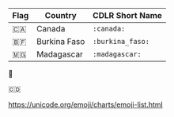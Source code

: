 
|  Flag          | Country      | CDLR Short Name    |
|----------------|--------------|--------------------|
| :canada:       | Canada       | `:canada:`         |
| :burkina_faso: | Burkina Faso | `:burkina_faso:`   |
| :madagascar:   | Madagascar   | `:madagascar:`     | 

:blue_book:

:congo_kinshasa:

https://unicode.org/emoji/charts/emoji-list.html
